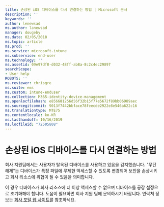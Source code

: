 ```yaml
---
title: 손상된 iOS 디바이스를 다시 연결하는 방법 | Microsoft 문서
description: ''
keywords: ''
author: lenewsad
ms.author: lanewsad
manager: dougeby
ms.date: 02/05/2018
ms.topic: article
ms.prod: ''
ms.service: microsoft-intune
ms.subservice: end-user
ms.technology: ''
ms.assetid: 09e97df0-d032-48ff-ab8a-8c2c4ec29897
searchScope:
- User help
ROBOTS: ''
ms.reviewer: chrisgre
ms.suite: ems
ms.custom: intune-enduser
ms.collection: M365-identity-device-management
ms.openlocfilehash: e856681256d56f32b15f77e5672f89bb06989aec
ms.sourcegitcommit: 9013f7442bbface78feecde2922e8e546a622c16
ms.translationtype: MTE75
ms.contentlocale: ko-KR
ms.lasthandoff: 10/16/2019
ms.locfileid: "72505808"
---
```

# <a name="how-to-reconnect-a-compromised-ios-device"></a>손상된 iOS 디바이스를 다시 연결하는 방법

회사 지원팀에서는 사용자가 탈옥된 디바이스를 사용하고 있음을 감지했습니다. "무단 해제"는 디바이스가 특정 파일에 무제한 액세스할 수 있도록 변경되어 보안을 손상시키고 회사 리소스에 위협이 될 수 있음을 의미합니다. 

이 경우 디바이스가 회사 리소스에 더 이상 액세스할 수 없으며 디바이스를 공장 설정으로 초기화해야 합니다. 도움이 필요하면 회사 지원 팀에 문의하시기 바랍니다. 연락처 정보는 [회사 포털 웹 사이트](https://go.microsoft.com/fwlink/?linkid=2010980)를 참조하세요.
